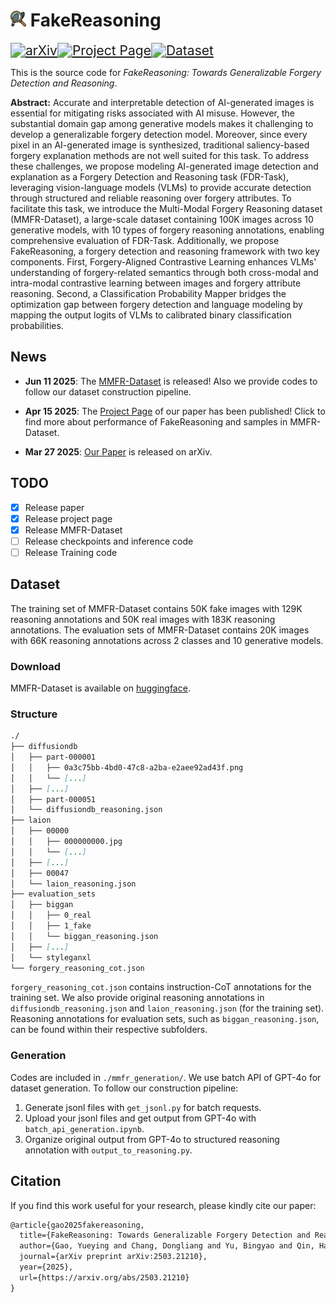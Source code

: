 # <img src="./static/images/fakereasoning.png" alt="fakereasoning" style="width: 5%;" /> FakeReasoning

[<img src="https://img.shields.io/badge/arXiv-2503.21210-b31b1b.svg" alt="arXiv" style="zoom:150%;" />](https://arxiv.org/abs/2503.21210)[<img src="https://img.shields.io/badge/Project-Page-green.svg" alt="Project Page" style="zoom:150%;" />](https://pris-cv.github.io/FakeReasoning/)[<img src="https://img.shields.io/badge/Dataset-Page-orange.svg" alt="Dataset" style="zoom:150%;" />](https://huggingface.co/datasets/AnnaGao/MMFR-Dataset)

This is the source code for *FakeReasoning: Towards Generalizable Forgery Detection and Reasoning*. 

**Abstract:** Accurate and interpretable detection of AI-generated images is essential for mitigating risks associated with AI misuse. However, the substantial domain gap among generative models makes it challenging to develop a generalizable forgery detection model. Moreover, since every pixel in an AI-generated image is synthesized, traditional saliency-based forgery explanation methods are not well suited for this task. To address these challenges, we propose modeling AI-generated image detection and explanation as a Forgery Detection and Reasoning task (FDR-Task), leveraging vision-language models (VLMs) to provide accurate detection through structured and reliable reasoning over forgery attributes. To facilitate this task, we introduce the Multi-Modal Forgery Reasoning dataset (MMFR-Dataset), a large-scale dataset containing 100K images across 10 generative models, with 10 types of forgery reasoning annotations, enabling comprehensive evaluation of FDR-Task. Additionally, we propose FakeReasoning, a forgery detection and reasoning framework with two key components. First, Forgery-Aligned Contrastive Learning enhances VLMs' understanding of forgery-related semantics through both cross-modal and intra-modal contrastive learning between images and forgery attribute reasoning. Second, a Classification Probability Mapper bridges the optimization gap between forgery detection and language modeling by mapping the output logits of VLMs to calibrated binary classification probabilities. 

## News

* **Jun 11 2025**: The [MMFR-Dataset](https://huggingface.co/datasets/AnnaGao/MMFR-Dataset) is released! Also we provide codes to follow our dataset construction pipeline. 

* **Apr 15 2025**:  The [Project Page](https://pris-cv.github.io/FakeReasoning/) of our paper has been published! Click to find more about performance of FakeReasoning and samples in MMFR-Dataset.
* **Mar 27 2025**:  [Our Paper](https://arxiv.org/abs/2503.21210) is released on arXiv.

## TODO

- [x] Release paper
- [x] Release project page
- [x] Release MMFR-Dataset
- [ ] Release checkpoints and inference code
- [ ] Release Training code

## Dataset

The training set of MMFR-Dataset contains 50K fake images with 129K reasoning annotations and 50K real images with 183K reasoning annotations. The evaluation sets of MMFR-Dataset contains 20K images with 66K reasoning annotations across 2 classes and 10 generative models. 

### Download

MMFR-Dataset is available on [huggingface](https://huggingface.co/datasets/AnnaGao/MMFR-Dataset).

### Structure

```markdown
./
├── diffusiondb
│   ├── part-000001
│   │   ├── 0a3c75bb-4bd0-47c8-a2ba-e2aee92ad43f.png
│   │   └── [...]
│   ├── [...]
│   ├── part-000051
│   └── diffusiondb_reasoning.json
├── laion
│   ├── 00000
│   │   ├── 000000000.jpg
│   │   └── [...]
│   ├── [...]
│   ├── 00047
│   └── laion_reasoning.json
├── evaluation_sets
│   ├── biggan
│   │   ├── 0_real
│   │   ├── 1_fake
│   │   └── biggan_reasoning.json
│   ├── [...]
│   └── styleganxl
└── forgery_reasoning_cot.json
```

`forgery_reasoning_cot.json` contains instruction-CoT annotations for the training set. We also provide original reasoning annotations in `diffusiondb_reasoning.json` and `laion_reasoning.json` (for the training set). Reasoning annotations for evaluation sets, such as `biggan_reasoning.json`, can be found within their respective subfolders.

### Generation

Codes are included in `./mmfr_generation/`. We use batch API of GPT-4o for dataset generation. To follow our construction pipeline:

1. Generate jsonl files with `get_jsonl.py` for batch requests.
2. Upload your jsonl files and get output from GPT-4o with `batch_api_generation.ipynb`.
3. Organize original output from GPT-4o to structured reasoning annotation with `output_to_reasoning.py`.

## Citation

If you find this work useful for your research, please kindly cite our paper:

```latex
@article{gao2025fakereasoning,
  title={FakeReasoning: Towards Generalizable Forgery Detection and Reasoning},
  author={Gao, Yueying and Chang, Dongliang and Yu, Bingyao and Qin, Haotian and Chen, Lei and Liang, Kongming and Ma, Zhanyu},
  journal={arXiv preprint arXiv:2503.21210},
  year={2025},
  url={https://arxiv.org/abs/2503.21210}
}
```

